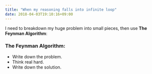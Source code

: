 ```yaml
---
title: "When my reasoning falls into infinite loop"
date: 2018-04-03T19:10:16+09:00
---
```


I need to breakdown my huge problem into small pieces, then use **The Feynman Algorithm**:

### The Feynman Algorithm:
* Write down the problem.
* Think real hard.
* Write down the solution.

